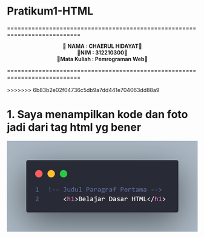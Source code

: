 # Pratikum1-HTML

===========================================================================<br>
<p align="center">
 &#128640 <b>NAMA          :  CHAERUL HIDAYAT</b>&#128640 <br> 
  &#128640<b>NIM           :  312210300</b>&#128640 <br>
 &#128640<b>Mata Kuliah   :  Pemrograman Web</b>&#128640 <br>
</p>
===========================================================================<br><br>
>>>>>>> 6b83b2e02f04736c5db9a7dd441e704063dd88a9

# 1. Saya menampilkan kode dan foto jadi dari tag html yg bener 
![Gambar TAG HTML](<FOTO README/code1.png>) <br>